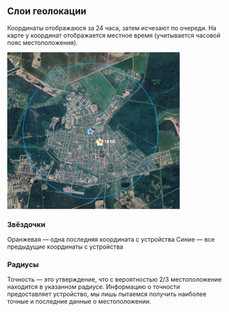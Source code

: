 ## Слои геолокации
Координаты отображаюся за 24 часа, затем исчезают по очереди. На карте у координат отображается местное время (учитывается часовой пояс местоположения).

<picture>
    <img src="images/ui-mapsandlayers-geolocation.png"/>
</picture>

### Звёздочки
Оранжевая — одна последняя координата с устройства
Синие — все предыдущие координаты с устройства

### Радиусы
Точность — это утверждение, что с вероятностью 2/3 местоположение находится в указанном радиусе. Информацию о точности предоставляет устройство, мы лишь пытаемся получить наиболее точные и последние данные о местоположении.